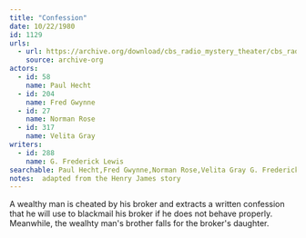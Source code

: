 ```yaml
---
title: "Confession"
date: 10/22/1980
id: 1129
urls: 
  - url: https://archive.org/download/cbs_radio_mystery_theater/cbs_radio_mystery_theater-1101-1150.zip/cbs_radio_mystery_theater-1101-1150%2Fcbsrmt_1129_confession.mp3
    source: archive-org
actors:  
  - id: 58
    name: Paul Hecht  
  - id: 204
    name: Fred Gwynne  
  - id: 27
    name: Norman Rose  
  - id: 317
    name: Velita Gray
writers:  
  - id: 288
    name: G. Frederick Lewis
searchable: Paul Hecht,Fred Gwynne,Norman Rose,Velita Gray G. Frederick Lewis
notes:  adapted from the Henry James story
---
```

A wealthy man is cheated by his broker and extracts a written confession that he will use to blackmail his broker if he does not behave properly. Meanwhile, the wealhty man's brother falls for the broker's daughter.
